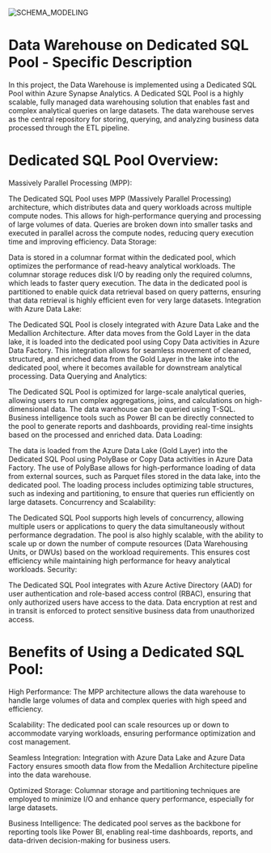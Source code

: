 ![SCHEMA_MODELING](https://github.com/user-attachments/assets/4a29875c-6523-4d34-8fb3-d8b4e6e1a22e)


#  Data Warehouse on Dedicated SQL Pool - Specific Description
In this project, the Data Warehouse is implemented using a Dedicated SQL Pool within Azure Synapse Analytics. A Dedicated SQL Pool is a highly scalable, fully managed data warehousing solution that enables fast and complex analytical queries on large datasets. The data warehouse serves as the central repository for storing, querying, and analyzing business data processed through the ETL pipeline.

# Dedicated SQL Pool Overview:
Massively Parallel Processing (MPP):

The Dedicated SQL Pool uses MPP (Massively Parallel Processing) architecture, which distributes data and query workloads across multiple compute nodes. This allows for high-performance querying and processing of large volumes of data.
Queries are broken down into smaller tasks and executed in parallel across the compute nodes, reducing query execution time and improving efficiency.
Data Storage:

Data is stored in a columnar format within the dedicated pool, which optimizes the performance of read-heavy analytical workloads. The columnar storage reduces disk I/O by reading only the required columns, which leads to faster query execution.
The data in the dedicated pool is partitioned to enable quick data retrieval based on query patterns, ensuring that data retrieval is highly efficient even for very large datasets.
Integration with Azure Data Lake:

The Dedicated SQL Pool is closely integrated with Azure Data Lake and the Medallion Architecture. After data moves from the Gold Layer in the data lake, it is loaded into the dedicated pool using Copy Data activities in Azure Data Factory.
This integration allows for seamless movement of cleaned, structured, and enriched data from the Gold Layer in the lake into the dedicated pool, where it becomes available for downstream analytical processing.
Data Querying and Analytics:

The Dedicated SQL Pool is optimized for large-scale analytical queries, allowing users to run complex aggregations, joins, and calculations on high-dimensional data. The data warehouse can be queried using T-SQL.
Business intelligence tools such as Power BI can be directly connected to the pool to generate reports and dashboards, providing real-time insights based on the processed and enriched data.
Data Loading:

The data is loaded from the Azure Data Lake (Gold Layer) into the Dedicated SQL Pool using PolyBase or Copy Data activities in Azure Data Factory. The use of PolyBase allows for high-performance loading of data from external sources, such as Parquet files stored in the data lake, into the dedicated pool.
The loading process includes optimizing table structures, such as indexing and partitioning, to ensure that queries run efficiently on large datasets.
Concurrency and Scalability:

The Dedicated SQL Pool supports high levels of concurrency, allowing multiple users or applications to query the data simultaneously without performance degradation.
The pool is also highly scalable, with the ability to scale up or down the number of compute resources (Data Warehousing Units, or DWUs) based on the workload requirements. This ensures cost efficiency while maintaining high performance for heavy analytical workloads.
Security:

The Dedicated SQL Pool integrates with Azure Active Directory (AAD) for user authentication and role-based access control (RBAC), ensuring that only authorized users have access to the data.
Data encryption at rest and in transit is enforced to protect sensitive business data from unauthorized access.
# Benefits of Using a Dedicated SQL Pool:
High Performance: The MPP architecture allows the data warehouse to handle large volumes of data and complex queries with high speed and efficiency.

Scalability: The dedicated pool can scale resources up or down to accommodate varying workloads, ensuring performance optimization and cost management.

Seamless Integration: Integration with Azure Data Lake and Azure Data Factory ensures smooth data flow from the Medallion Architecture pipeline into the data warehouse.

Optimized Storage: Columnar storage and partitioning techniques are employed to minimize I/O and enhance query performance, especially for large datasets.

Business Intelligence: The dedicated pool serves as the backbone for reporting tools like Power BI, enabling real-time dashboards, reports, and data-driven decision-making for business users.
